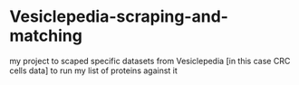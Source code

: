 # Vesiclepedia-scraping-and-matching
my project to scaped specific datasets from Vesiclepedia [in this case CRC cells data] to run my list of proteins against it
